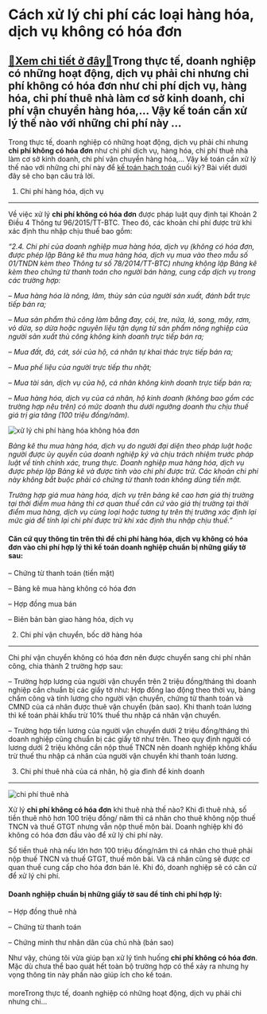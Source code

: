 Cách xử lý chi phí các loại hàng hóa, dịch vụ không có hóa đơn
==============================================================

[:gift:Xem chi tiết ở đây:gift:](https://hddtvn.com/cach-xu-ly-chi-phi-cac-loai-hang-hoa-dich-vu-khong-co-hoa-don/)Trong thực tế, doanh nghiệp có những hoạt động, dịch vụ phải chi nhưng chi phí không có hóa đơn như chi phí dịch vụ, hàng hóa, chi phí thuê nhà làm cơ sở kinh doanh, chi phí vận chuyển hàng hóa,… Vậy kế toán cần xử lý thế nào với những chi phí này …
---------------------------------------------------------------------------------------------------------------------------------------------------------------------------------------------------------------------------------------------------------

Trong thực tế, doanh nghiệp có những hoạt động, dịch vụ phải chi nhưng **chi phí không có hóa đơn** như chi phí dịch vụ, hàng hóa, chi phí thuê nhà làm cơ sở kinh doanh, chi phí vận chuyển hàng hóa,… Vậy kế toán cần xử lý thế nào với những chi phí này để [kế toán hạch toán](#) cuối kỳ? Bài viết dưới đây sẽ cho bạn câu trả lời.


1. Chi phí hàng hóa, dịch vụ
----------------------------


Về việc xử lý **chi phí không có hóa đơn** được pháp luật quy định tại Khoản 2 Điều 4 Thông tư 96/2015/TT-BTC. Theo đó, các khoản chi phí được trừ khi xác định thu nhập chịu thuế bao gồm:


*“2.4. Chi phí của doanh nghiệp mua hàng hóa, dịch vụ (không có hóa đơn, được phép lập Bảng kê thu mua hàng hóa, dịch vụ mua vào theo mẫu số 01/TNDN kèm theo Thông tư số 78/2014/TT-BTC) nhưng không lập Bảng kê kèm theo chứng từ thanh toán cho người bán hàng, cung cấp dịch vụ trong các trường hợp:*


*– Mua hàng hóa là nông, lâm, thủy sản của người sản xuất, đánh bắt trực tiếp bán ra;*


*– Mua sản phẩm thủ công làm bằng đay, cói, tre, nứa, lá, song, mây, rơm, vỏ dừa, sọ dừa hoặc nguyên liệu tận dụng từ sản phẩm nông nghiệp của người sản xuất thủ công không kinh doanh trực tiếp bán ra;*


*– Mua đất, đá, cát, sỏi của hộ, cá nhân tự khai thác trực tiếp bán ra;*


*– Mua phế liệu của người trực tiếp thu nhặt;*


*– Mua tài sản, dịch vụ của hộ, cá nhân không kinh doanh trực tiếp bán ra;*


*– Mua hàng hóa, dịch vụ của cá nhân, hộ kinh doanh (không bao gồm các trường hợp nêu trên) có mức doanh thu dưới ngưỡng doanh thu chịu thuế giá trị gia tăng (100 triệu đồng/năm).*


![xử lý chi phí hàng hóa không hóa đơn](https://hddtvn.com/wp-content/uploads/2021/01/ke-toan-truong_1804150348.jpeg)


*Bảng kê thu mua hàng hóa, dịch vụ do người đại diện theo pháp luật hoặc người được ủy quyền của doanh nghiệp ký và chịu trách nhiệm trước pháp luật về tính chính xác, trung thực. Doanh nghiệp mua hàng hóa, dịch vụ được phép lập Bảng kê và được tính vào chi phí được trừ. Các khoản chi phí này không bắt buộc phải có chứng từ thanh toán không dùng tiền mặt.* 


*Trường hợp giá mua hàng hóa, dịch vụ trên bảng kê cao hơn giá thị trường tại thời điểm mua hàng thì cơ quan thuế căn cứ vào giá thị trường tại thời điểm mua hàng, dịch vụ cùng loại hoặc tương tự trên thị trường xác định lại mức giá để tính lại chi phí được trừ khi xác định thu nhập chịu thuế.”*


#### Căn cứ quy thông tin trên thì để chi phí hàng hóa, dịch vụ không có hóa đơn vào chi phí hợp lý thì kế toán doanh nghiệp chuẩn bị những giấy tờ sau:


– Chứng từ thanh toán (tiền mặt)


– Bảng kê mua hàng không có hóa đơn


– Hợp đồng mua bán


– Biên bản bàn giao hàng hóa, dịch vụ


2. Chi phí vận chuyển, bốc dỡ hàng hóa
--------------------------------------


Chi phí vận chuyển không có hóa đơn nên được chuyển sang chi phí nhân công, chia thành 2 trường hợp sau:


– Trường hợp lương của người vận chuyển trên 2 triệu đồng/tháng thì doanh nghiệp cần chuẩn bị các giấy tờ như: Hợp đồng lao động theo thời vụ, bảng chấm công và tính lương cho người vận chuyển, chứng từ thanh toán và CMND của cá nhân được thuê vận chuyển (bản sao). Khi thanh toán lương thì kế toán phải khấu trừ 10% thuế thu nhập cá nhân vận chuyển.


– Trường hợp tiền lương của người vận chuyển dưới 2 triệu đồng/tháng thì doanh nghiệp cũng chuẩn bị các giấy tờ như trên. Theo quy định người có lương dưới 2 triệu không cần nộp thuế TNCN nên doanh nghiệp không khấu trừ thuế thu nhập cá nhân của người vận chuyển khi thanh toán lương.


3. Chi phí thuê nhà của cá nhân, hộ gia đình để kinh doanh
----------------------------------------------------------


![chi phí thuê nhà](https://hddtvn.com/wp-content/uploads/2021/01/Untitled-39-2.png)


Xử lý **chi phí không có hóa đơn** khi thuê nhà thế nào? Khi đi thuê nhà, số tiền thuê nhỏ hơn 100 triệu đồng/ năm thì cá nhân cho thuê không nộp thuế TNCN và thuế GTGT nhưng vẫn nộp thuế môn bài. Doanh nghiệp khi đó không có hóa đơn đầu vào để xử lý chi phí này.


Số tiền thuê nhà nếu lớn hơn 100 triệu đồng/năm thì cá nhân cho thuê phải nộp thuế TNCN và thuế GTGT, thuế môn bài. Và cá nhân cũng sẽ được cơ quan thuế cung cấp cho hóa đơn bán lẻ. Khi đó, doanh nghiệp sẽ có căn cứ để xử lý chi phí.


#### Doanh nghiệp chuẩn bị những giấy tờ sau để tính chi phí hợp lý:


– Hợp đồng thuê nhà


– Chứng từ thanh toán


– Chứng minh thư nhân dân của chủ nhà (bản sao)


Như vậy, chúng tôi vừa giúp bạn xử lý tình huống **chi phí không có hóa đơn**. Mặc dù chưa thể bao quát hết toàn bộ trường hợp có thể xảy ra nhưng hy vọng thông tin này phần nào giúp ích cho kế toán.


#### 


moreTrong thực tế, doanh nghiệp có những hoạt động, dịch vụ phải chi nhưng chi…


